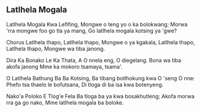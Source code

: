 ## Latlhela Mogala

Latlhela Mogala Kwa Lefifing,
Mongwe o teng yo o ka bolokwang;
Morwa 'rra mongwe foo go tla ya mang,
Go latlhela mogala kotsing ya 'gwe?

Chorus
Latlhela thapo, Latlhela thapo,
Mongwe o ya kgakala,
Latlhela thapo, Latlhela thapo,
Mongwe wa tiba janong.

Dira Ka Bonako Le Ka Thata,
A O nnela eng, O diegelang.
Bona wa tiba akofa janong
Mme ka mokoro tsamaya, tsama'.

O Latlhela Bathung Ba Ba Kotsing,
Ba tibang botlhokung kwa
O 'seng O nne: Phefo tsa thaelo le bofutsana,
Di tloga di ba isa kwa botenyeng.

Nako'a Poloko E Tlog'e Fela
Ba tloga ba ya kwa bosakhutleng;
Akofa morwa rra ga go nako,
Mme latlhela mogala ba boloke.

